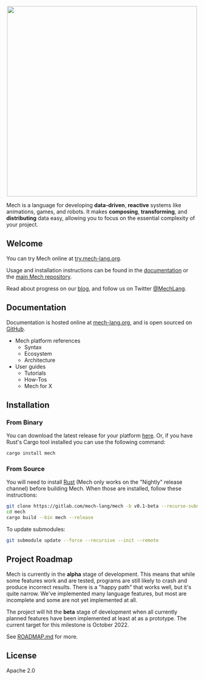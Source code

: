 <p align="center">
  <img width="500px" src="http://mech-lang.org/img/logo.png">
</p>

Mech is a language for developing **data-driven**, **reactive** systems like animations, games, and robots. It makes **composing**, **transforming**, and **distributing** data easy, allowing you to focus on the essential complexity of your project.

## Welcome

You can try Mech online at [try.mech-lang.org](http://try.mech-lang.org).

Usage and installation instructions can be found in the [documentation](http://mech-lang.org/page/learn/) or the [main Mech repository](https://github.com/mech-lang/mech).

Read about progress on our [blog](http://mech-lang.org/blog/), and follow us on Twitter [@MechLang](https://twitter.com/MechLang).

## Documentation

Documentation is hosted online at [mech-lang.org](http://docs.mech-lang.org), and is open sourced on [GitHub](http://github.com/mech-lang/docs).

- Mech platform references
  - Syntax
  - Ecosystem
  - Architecture
- User guides
  - Tutorials
  - How-Tos
  - Mech for X  

## Installation

### From Binary

You can download the latest release for your platform [here](https://github.com/mech-lang/mech/releases). Or, if you have Rust's Cargo tool installed you can use the following command:

```bash
cargo install mech
```

### From Source

You will need to install [Rust](https://www.rust-lang.org/learn/get-started) (Mech only works on the "Nightly" release channel) before building Mech. When those are installed, follow these instructions:

```bash
git clone https://gitlab.com/mech-lang/mech -b v0.1-beta --recurse-submodules
cd mech
cargo build --bin mech --release
```

To update submodules:

```bash
git submodule update --force --recursive --init --remote
```

## Project Roadmap

Mech is currently in the **alpha** stage of development. This means that while some features work and are tested, programs are still likely to crash and produce incorrect results. There is a "happy path" that works well, but it's quite narrow. We've implemented many language features, but most are incomplete and some are not yet implemented at all. 

The project will hit the **beta** stage of development when all currently planned features have been implemented at least at as a prototype. The current target for this milestone is October 2022.

See [ROADMAP.md](ROADMAP.md) for more.

## License

Apache 2.0
